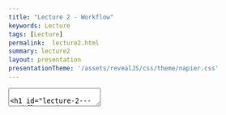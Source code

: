 ```yaml
---
title: "Lecture 2 - Workflow"
keywords: Lecture
tags: [Lecture]
permalink:  lecture2.html
summary: lecture2
layout: presentation
presentationTheme: '/assets/revealJS/css/theme/napier.css' 
---
```

<section data-markdown data-separator="^\n---\n$" data-separator-vertical="^\n--\n$">
<textarea data-template>

# Lecture 2 - Workflow and Repo Management
### SET09121 - Games Engineering

<br><br>
Leni Le Goff
<br>


School of Computing. Edinburgh Napier University


---

# Version Control

Version Control is used everywhere, by everyone.

I expect to see best practices in use for this module!
![image](assets/images/git_logo.png)

---

# Version Control 

Why use Version control?

- Keep a log of changes to your code  <!-- .element: class="fragment" -->
- An unlimited "undo" button. <!-- .element: class="fragment" -->
- Experiment with new features without trashing your working code <!-- .element: class="fragment" -->
- **Helps you work better in teams**  <!-- .element: class="fragment" --> 
- Easy management of multiple copies of your codebase <!-- .element: class="fragment" -->
- Integrate with continuous-integration, testing and deployment tools. <!-- .element: class="fragment" -->


---

<!-- .slide: class="leftalign" -->
# Git 

Git is very simple in nature but allow a lot freedom. 

You can often do the same (or similar) things different ways, and they all "work." 

"Messing up" with git is easy, so good practice is important. But it is always possible to solve issues.

The best way to learn git is to first only use the basics: <!-- .element: class="fragment" -->
* git push/pull <!-- .element: class="fragment" -->
* git commit <!-- .element: class="fragment" -->
* git add/rm <!-- .element: class="fragment" -->

And look at more advanced git tools when you are familiar and confident about the basics.

<!-- .element: class="fragment" -->

---

# Git basics

![image](assets/images/git_basic_use.png)
image source: [10-Minute Guide to Git Version Control for Testers - Zhimin Zhan](https://zhiminzhan.medium.com/10-minutes-guide-to-git-version-control-for-testers-f58e059bb5e7) <!-- .element: font=10 -->

---

# Git Hosts

- Local - You don't *need* to push anywhere
- Run your own git server
- GitHub - The de facto for open-source code.
- Bitbucket - By Atlassian - more for private projects
- Gitlab - when you need multiple repos and project management


---

# Git clients

- **Command Line (Git bash on windows)**
- GitHub Desktop - [https://desktop.github.com](https://desktop.github.com)
- Sourcetree - [https://sourcetreeapp.com](https://sourcetreeapp.com)
- GitKraken - [https://gitkraken.com](https://gitkraken.com)

![image](assets/images/sourcetree.png)  <!-- .element height="70%" width="70%" -->

---

# Version Control - Best Practices
![image](assets/images/git_commit_2x.png)<!-- .element height="70%" width="70%" -->

source: xkcd

---

# Commit Often

- Committing often keeps your commits small and, again, helps you commit only related changes. <!-- .element: class="fragment" -->
- Allows you to share your code more frequently with others. <!-- .element: class="fragment" -->
- Easier for everyone to integrate changes regularly and avoid merge conflicts. <!-- .element: class="fragment" -->
- Having few large commits and sharing them rarely, in contrast, makes it hard both to solve conflicts and to comprehend what happened. <!-- .element: class="fragment" -->
- Don't commit only at the end of the day. <!-- .element: class="fragment" -->

---

# Commit Related Changes 

- A commit should be a wrapper for related changes.
    - Fixing two different bugs should produce two separate commits. <!-- .element: class="fragment" -->
- Small commits make changes easier to understand and to roll back. <!-- .element: class="fragment" -->
- Use tools like the staging area and stage only what is necessary. <!-- .element: class="fragment" -->
![image](assets/images/git_staging_area.png)<!-- .element height="50%" width="50%" -->

source: [git-scm.com](https://git-scm.com/about/staging-area)

---

# Don't Commit Half-Done Work 

- You should only commit code when it's completed.
- This doesn't mean you have to complete a whole, large feature before committing. <!-- .element: class="fragment" -->
- Split the feature's implementation into logical chunks and remember to commit early and often. <!-- .element: class="fragment" -->
- Consider using Git's "Stash" feature. <!-- .element: class="fragment" -->
- If you absolutely need to commit, commit to a separate branch. <!-- .element: class="fragment" -->


---

# Test Before You Commit 

Resist temptations to commit something that you *think* works. 

- Test it thoroughly 
- make sure it really is completed ...
- ..and has no side effects (as far as one can tell).

<br>

### Don't Break The Build <!-- .element: class="fragment" -->


---

<!-- .slide: class="leftalign" -->
# Write Good Commit Messages

Begin your message with a short summary of your changes.

(Up to 50 characters as a guideline).

Separate it from the following body by including a blank line.

The body of your message should provide detailed answers to the following questions:
<!-- .element: class="fragment" -->
 - What was the motivation for the change?<!-- .element: class="fragment" -->
 - How does it differ from the previous implementation?<!-- .element: class="fragment" -->


---

# Use Branches 
Branching is Git's most powerful feature.

The tool to help you avoid mixing up different lines of development.

![image](assets/images/gitflowworkflow.png) <!-- .element height="70%" width="70%" -->


---

# Agree on a Workflow 

<div style="text-align: left;">

<p>However you choose to work, just make sure to agree on a common workflow that everyone follows.  </p>

<p>Following and enforcing other practices such as a code standard helps with merging. </p>

</div>

---

# Version Control is not a Backup System

Commit selectively - don't just cram in files.

<br>

### Git is not for Binary Files <!-- .element: class="fragment" -->

## Keep The Repo Clean <!-- .element: class="fragment" -->


---

# What typically goes into a code repository

- Source code files. (.cpp, .h, .java)
- README.md
- LICENSE
- .gitignore
- Buildscripts / makefiles (CMakeLists.txt)
- git submodules


---

# What does typically not go into a code repository

- Binary files (.wav, .mp3, .jpg, .pdf)  [ok for small things]
- Compiled Code (.exe, .dll, .lib, .so, .obj)
- IDE project files (.vcxproj, .sln)
- Junk and temp files (.log)
- Old code in a separate 'old-code' folder. 




---

# Why clean repos? 

Evidence of good software engineering - only include what you need.

Therefore it follows that you should *know* what you need.


<br>

You should understand everything that is in your repo, and be able to justify it's place there. <!-- .element: class="fragment" -->

If you can't, then it shows that you don't understand your own work. <!-- .element: class="fragment" -->

---

# Version Control Best Practices

## Summary
- Commit Often
- Commit Related Changes
- **Don't Break the build**
- Use Branches
- Agree on a Workflow
- Write Good Commit Messages
- **Keep The Repo Clean**



---

# Version Control - Working in teams

---

# Merging 

- Make sure you have the newest stuff
- **Always pull before starting working**

![image](assets/images/gitexample.png) <!-- .element height="110%" width="110%" -->

Advanced trick: You can do "Squash and Rebase" technique to make this
look neater. (https://github.com/gitextensions/gitextensions/wiki/Squash-and-Rebase-your-changes)

---

# Merging 2 

If there were changes on the branch you want to merge into:

- Merge them into your branch, before merging onto it.
- Ensures your work is compatible
![image](assets/images/gitexample2.png) <!-- .element height="100%" width="100%" -->


---

# Branches 

For individual projects, 2 types of branches work fine.

- Master
- Feature Branches

When you scale up onto bigger projects you add more to suit the
development workflow. <!-- .element: class="fragment" -->

There is one rule to rule them all: <!-- .element: class="fragment" -->
** Never break Main ** <!-- .element: class="fragment" -->

- **Development / Master / Main**
    - Merge your feature branches into here
- **Testing**
    - Dev merges into here, get tested before merge to Release
- **Release**
    - Tagged and available for download to the public.
    - Also commonly called "Production" or "Live" branch

<!-- .element: class="fragment" -->

---

# Naming Note
GitHub, like many companies, is in the process of changing the name of the 'Master' branch. It seems to be in progress at time of writing, so you might see it called 'Main', 'Default', or 'Origin' in some tools!

(Don't worry, just remember to **Never break the main branch**)

---

<!-- .slide: class="leftalign" -->
# Pull Requests 

**Not actually a native git feature, Github introduced this concept**


Pull requests are a mechanism for a developer to notify team members that they have completed a feature.

Once their feature branch is ready, the developer files a pull request via their Bitbucket/GitHub account. 
This lets everybody involved know that they need to review the code and merge it into the master branch.

But, the pull request is more than just a notification.
It's a dedicated forum for discussing the proposed feature. 
If there are any problems with the changes, teammates can post feedback in the pull request and even tweak the feature by pushing follow-up commits.
All of this activity is tracked directly inside of the pull request.

---

# Pull Requests
![image](assets/images/git_central_workflow.png) <!-- .element height="70%" width="70%" -->
![image](assets/images/git_integration_workflow.png) <!-- .element height="70%" width="70%" -->

source: [Git Expert - Distributed Workflows](https://correlaid.github.io/git-workshop/git/GitExpert.html)

---

# Merge Conflicts 

When git-diff doesn't know what you want to keep.

You can resolve them manually with a text editor


``` {language="c++"}
for(int i; i <3; ++i){
    <<<<<<< HEAD
    std::cout << "hello" << i << std::end;
    =======
    std::cout << i << std::end;
    >>>>>>> branch-a
}
```

Simply remove the bit you don't want, save the file, and commit.

Git GUIs can do most of this for you.


---

# Writing code for deployment 


---

# Writing code for deployment 
<!-- .slide: class="leftalign" -->
You will be building programs that run as standalone executables.


The big difference here is we are not running from an IDE. 


You must know how to **build, test, and deploy** your code. 

<br>
To do this, you must have knowledge of the following things:

- Know what your program does
- What your program needs to build
- Where it builds
- How it builds
- What it need to run

<!-- .element: class="fragment" -->
<br>
Submitting a game that doesn't run, due to something like missing .DLLs will lose you serious marks. <!-- .element: class="fragment" -->

---

# Writing code for deployment 
- People lose marks for this **Every. Single. Year.** 
- Don't make me go looking for the right version of a .DLL <!-- .element: class="fragment" -->
- **TEST YOUR CODE ON ANOTHER MACHINE BEFORE SUBMITTING** <!-- .element: class="fragment" -->

---

# C++ Software Engineering methods


---

<!-- .slide: class="leftalign" -->
# C++ ecosystem 

C++ is a low-level language.


It runs natively on the system, therefore must be compiled specifically for the system it is running on.


Unlike Java, there is no "C++ Virtual Machine" or universal cross-platform runtime. <!-- .element: class="fragment"data-fragment-index="1" -->


This makes writing robust and portable applications difficult. <!-- .element: class="fragment" data-fragment-index="1"-->


---

<!-- .slide: class="leftalign" -->
# Cross platform code 

Standard C++ code that just does logic is basically cross-platform.

Where we get into trouble is when hardware and system calls.
- Windowing
- Input
- Graphics
- Sound
- Threading (native since C++11)
- Time (native since C++11)
- Maths

<!-- .element: class="fragment" -->

Each operating system has it's own way of doing this.
<!-- .element: class="fragment" -->

So, we use libraries that do all this for us.
e.g SFML, GLFW, SDL.
<!-- .element: class="fragment" -->

---

<!-- .slide: class="leftalign" -->
# C++ Package (Mis)Management

No native way of package management. So, how to include external libraries?
We can build from source (with submodules), or we can include external libraries in the repository.

Differences:
- Source allows access to newest code, external libraries are built with fixed settings/version
- Source allows us to debug through code, external libraries need to explicitly provide extra files
- Source results in better compatibility, as code is built with same settings as your other projects

Header-only libraries are popular, because it's the best of both worlds, but typically slower to compile

<!-- .element: class="fragment" -->

---

# Our build system

![image](assets/images/cmake.png)  <!-- .element height="100%" width="100%" -->


---

<!-- .slide: class="leftalign" -->
# CMake 
An open-source, cross-platform tools for configuring, building, testing and packaging software.

Write **one**  CMakeLists.txt config file, dictating what your application needs to compile.

CMake processes this and generates solution files relevent to the platform you are working on.

Not all C++ projects use CMake or have a working config. <!-- .element: class="fragment" -->

CMake is covered more in depth in the labs. <!-- .element: class="fragment" -->

---

# Summary
- Use git! commit often with small changes related to a feature
- Pull before push!
- Agree on a workflow in your team: use branching and optionally pull request
- Make sure you know how to package your game for deployement
- C++ is a low-level language that need to be compiled differently for each platform
- CMake is the go-to tool for configuring a C++ project


</textarea>
</section>

